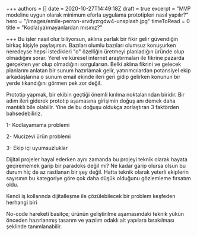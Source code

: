 +++
authors = []
date = 2020-10-27T14:49:18Z
draft = true
excerpt = "MVP modeline uygun olarak minimum eforla uygulama prototipleri nasıl yapılır?"
hero = "/images/emile-perron-xrvdyzrgdw4-unsplash.jpg"
timeToRead = 0
title = "Kodla(ya)mayanlardan mısınız?"

+++
Bu işler nasıl olur biliyorsun, aklına parlak bir fikir gelir güvendiğin birkaç kişiyle paylaşırsın. Bazıları olumlu bazıları olumsuz konuşurken neredeyse hepsi istedikleri "o" özelliğin üretmeyi planladığın üründe olup olmadığını sorar. Yerel ve küresel internet araştırmaları ile fikrine pazarda gerçekten yer olup olmadığını sorgularsın. Belki aklına fikrini ve gelecek planlarını anlatan bir sunum hazırlamak gelir, yatırımcılardan potansiyel ekip arkadaşlarına o sunum email ekinde ileri geri gidip gelirken konunun bir yerde tıkandığını görmen pek zor değil.

Prototip yapmak, bir ekibin geçtiği önemli kırılma noktalarından biridir. Bir adım ileri giderek prototip aşamasına girişimin doğuş anı demek daha mantıklı bile olabilir. Yine de bu doğuşu oldukça zorlaştıran 3 faktörden bahsedebiliriz.

1- Kodlayamama problemi

2- Mucizevi ürün problemi

3- Ekip içi uyumsuzluklar

Dijital projeler hayal ederken aynı zamanda bu projeyi teknik olarak hayata geçirememek garip bir paradoks değil mi? Ne kadar garip olursa olsun bu durum hiç de az rastlanan bir şey değil. Hatta teknik olarak yeterli ekiplerin sayısının bu kategoriye göre çok daha düşük olduğunu gözlemleme fırsatım oldu.

Kendi iş kollarında dijitalleşme ile çözülebilecek bir problem keşfeden herhangi biri 

No-code hareketi basitçe; ürünün geliştirilme aşamasındaki teknik yükün önceden hazırlanmış tasarım ve yazılım odaklı alt yapılara bırakılması şeklinde tanımlanabilir.